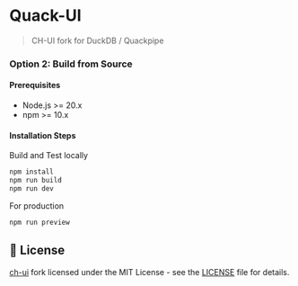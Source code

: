 # Quack-UI

> CH-UI fork for DuckDB / Quackpipe

### Option 2: Build from Source

#### Prerequisites
- Node.js >= 20.x
- npm >= 10.x

#### Installation Steps
Build and Test locally
```bash
npm install
npm run build
npm run dev
```
For production
```bash
npm run preview
```

## 📄 License

[ch-ui](https://github.com/caioricciuti/ch-ui) fork licensed under the MIT License - see the [LICENSE](LICENSE) file for details.
